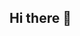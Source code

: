 ## Hi there 👋

<!--

my name is tazo
im python developer, i love coding and am currently learning, being a begginer in a school
- 🌱 I’m currently learning AI, web, and 2d games, you can see my results on my page, as i already uploaded all 3 of my projects
i use github to upload my works, and to see others, so i can study, learn and practice
mostly i love creating website, as i am graphic designer too, and i can do unique designs for my web
- 💬 Ask me about anything in my codes, i will try to answer
- 😄 Pronouns: he/him
# - to reach me you can text me on
##gmail - qinqladzetazo91@gmail.com
##telegram - raspody
## Instagram - raspody21
